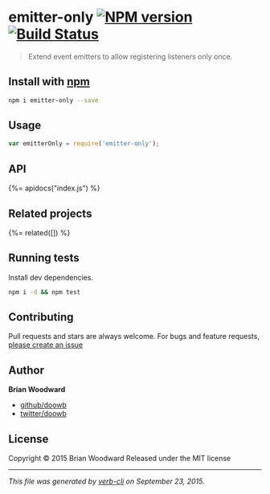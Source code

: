 # emitter-only [![NPM version](https://badge.fury.io/js/emitter-only.svg)](http://badge.fury.io/js/emitter-only)  [![Build Status](https://travis-ci.org/doowb/emitter-only.svg)](https://travis-ci.org/doowb/emitter-only) 

> Extend event emitters to allow registering listeners only once.

## Install with [npm](npmjs.org)

```bash
npm i emitter-only --save
```

## Usage

```js
var emitterOnly = require('emitter-only');
```

## API
<!-- add a path or glob pattern for files with code comments to use for docs  -->
{%= apidocs("index.js") %}

## Related projects
<!-- add an array of related projects, then un-escape the helper -->
{%= related([]) %}  

## Running tests
Install dev dependencies.

```bash
npm i -d && npm test
```


## Contributing
Pull requests and stars are always welcome. For bugs and feature requests, [please create an issue](https://github.com/doowb/emitter-only/issues)


## Author

**Brian Woodward**
 
+ [github/doowb](https://github.com/doowb)
+ [twitter/doowb](http://twitter.com/doowb) 

## License
Copyright © 2015 Brian Woodward
Released under the MIT license

***

_This file was generated by [verb-cli](https://github.com/assemble/verb-cli) on September 23, 2015._

